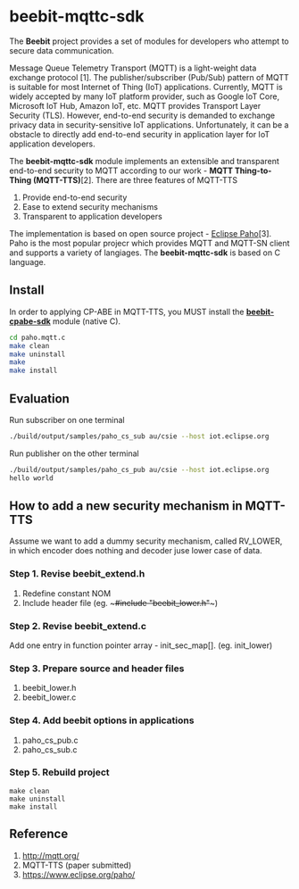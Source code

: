# beebit-mqttc-sdk
The **Beebit** project provides a set of modules for developers who attempt to secure data communication.

Message Queue Telemetry Transport (MQTT) is a light-weight data exchange protocol [1]. The publisher/subscriber (Pub/Sub) pattern of MQTT is suitable for most Internet of Thing (IoT) applications. Currently, MQTT is widely accepted by many IoT platform provider, such as Google IoT Core, Microsoft IoT Hub, Amazon IoT, etc. MQTT provides Transport Layer Security (TLS). However, end-to-end security is demanded to exchange privacy data in security-sensitive IoT applications. Unfortunately, it can be a obstacle to directly add end-to-end security in application layer for IoT application developers.

The **beebit-mqttc-sdk** module implements an extensible and transparent end-to-end security to MQTT according to our work - **MQTT Thing-to-Thing (MQTT-TTS)**[2]. There are three features of MQTT-TTS

1. Provide end-to-end security
2. Ease to extend security mechanisms
3. Transparent to application developers  

The implementation is based on open source project - [Eclipse Paho](https://www.eclipse.org/paho/)[3]. Paho is the most popular projecr which provides MQTT and MQTT-SN client and supports a variety of langiages. The **beebit-mqttc-sdk** is based on C language.

## Install
In order to applying CP-ABE in MQTT-TTS, you MUST install the [**beebit-cpabe-sdk**](https://github.com/beebit-sec/beebit-cpabe-sdk) module (native C). 
~~~bash
cd paho.mqtt.c
make clean
make uninstall
make
make install
~~~

## Evaluation
Run subscriber on one terminal 
~~~bash
./build/output/samples/paho_cs_sub au/csie --host iot.eclipse.org
~~~

Run publisher on the other terminal
~~~bash
./build/output/samples/paho_cs_pub au/csie --host iot.eclipse.org
hello world
~~~

## How to add a new security mechanism in MQTT-TTS
Assume we want to add a dummy security mechanism, called RV_LOWER, in which encoder does nothing and decoder juse lower case of data.
### Step 1. Revise beebit_extend.h
1. Redefine constant NOM
2. Include header file (eg. ~~~#include "beebit_lower.h"~~~)

### Step 2. Revise beebit_extend.c
Add one entry in function pointer array - init_sec_map[]. (eg. init_lower)

### Step 3. Prepare source and header files
1. beebit_lower.h
2. beebit_lower.c 

### Step 4. Add beebit options in applications
1. paho_cs_pub.c
2. paho_cs_sub.c

### Step 5. Rebuild project
~~~base
make clean
make uninstall
make install
~~~

## Reference
1. http://mqtt.org/
2. MQTT-TTS (paper submitted)
3. https://www.eclipse.org/paho/
